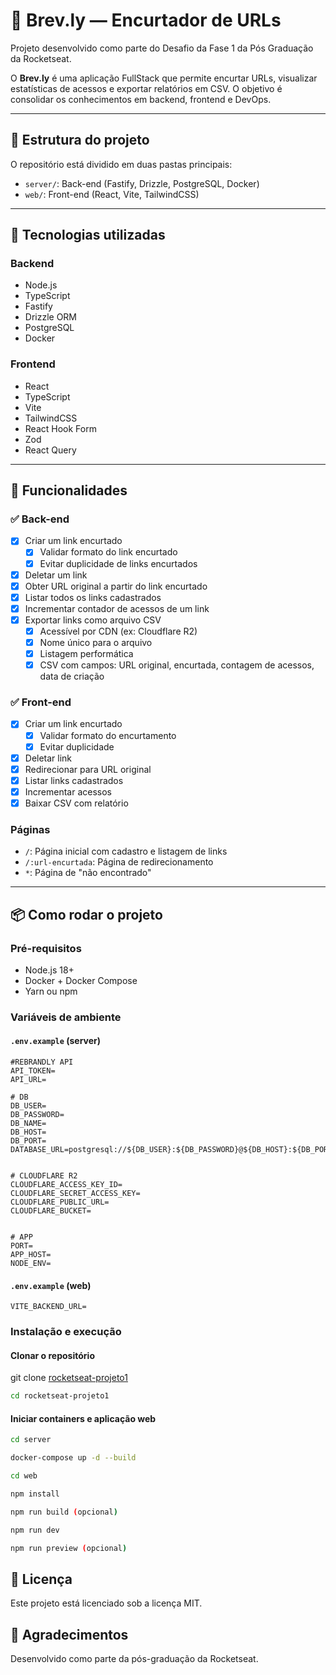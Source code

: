 # 🔗 Brev.ly — Encurtador de URLs

Projeto desenvolvido como parte do Desafio da Fase 1 da Pós Graduação da Rocketseat.

O **Brev.ly** é uma aplicação FullStack que permite encurtar URLs, visualizar estatísticas de acessos e exportar relatórios em CSV. O objetivo é consolidar os conhecimentos em backend, frontend e DevOps.

---

## 📁 Estrutura do projeto

O repositório está dividido em duas pastas principais:

- `server/`: Back-end (Fastify, Drizzle, PostgreSQL, Docker)
- `web/`: Front-end (React, Vite, TailwindCSS)

---

## 🚀 Tecnologias utilizadas

### Backend

- Node.js
- TypeScript
- Fastify
- Drizzle ORM
- PostgreSQL
- Docker

### Frontend

- React
- TypeScript
- Vite
- TailwindCSS
- React Hook Form
- Zod
- React Query

---

## 📌 Funcionalidades

### ✅ Back-end

- [x] Criar um link encurtado
  - [x] Validar formato do link encurtado
  - [x] Evitar duplicidade de links encurtados
- [x] Deletar um link
- [x] Obter URL original a partir do link encurtado
- [x] Listar todos os links cadastrados
- [x] Incrementar contador de acessos de um link
- [x] Exportar links como arquivo CSV
  - [x] Acessível por CDN (ex: Cloudflare R2)
  - [x] Nome único para o arquivo
  - [x] Listagem performática
  - [x] CSV com campos: URL original, encurtada, contagem de acessos, data de criação

### ✅ Front-end

- [x] Criar um link encurtado
  - [x] Validar formato do encurtamento
  - [x] Evitar duplicidade
- [x] Deletar link
- [x] Redirecionar para URL original
- [x] Listar links cadastrados
- [x] Incrementar acessos
- [x] Baixar CSV com relatório

### Páginas

- `/`: Página inicial com cadastro e listagem de links
- `/:url-encurtada`: Página de redirecionamento
- `*`: Página de "não encontrado"

---

## 📦 Como rodar o projeto

### Pré-requisitos

- Node.js 18+
- Docker + Docker Compose
- Yarn ou npm

### Variáveis de ambiente

#### `.env.example` (server)

```env
#REBRANDLY API
API_TOKEN=
API_URL=

# DB
DB_USER=
DB_PASSWORD=
DB_NAME=
DB_HOST=
DB_PORT=
DATABASE_URL=postgresql://${DB_USER}:${DB_PASSWORD}@${DB_HOST}:${DB_PORT}/${DB_NAME}


# CLOUDFLARE R2
CLOUDFLARE_ACCESS_KEY_ID=
CLOUDFLARE_SECRET_ACCESS_KEY=
CLOUDFLARE_PUBLIC_URL=
CLOUDFLARE_BUCKET=


# APP
PORT=
APP_HOST=
NODE_ENV=
```

#### `.env.example` (web)

```env
VITE_BACKEND_URL=
```

### Instalação e execução

#### Clonar o repositório

git clone [rocketseat-projeto1](https://github.com/paulodantas-dev/rocketseat-projeto1.git)

```bash
cd rocketseat-projeto1
```

#### Iniciar containers e aplicação web

```bash
cd server
```

```bash
docker-compose up -d --build
```

```bash
cd web
```

```bash
npm install
```

```bash
npm run build (opcional)
```

```bash
npm run dev
```

```bash
npm run preview (opcional)
```

## 📄 Licença

Este projeto está licenciado sob a licença MIT.

## 💜 Agradecimentos

Desenvolvido como parte da pós-graduação da Rocketseat.
